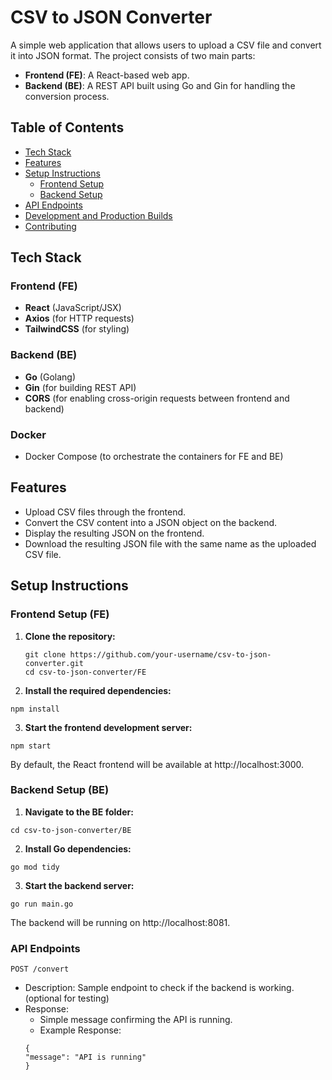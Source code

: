 # CSV to JSON Converter

A simple web application that allows users to upload a CSV file and convert it into JSON format. The project consists of two main parts:
- **Frontend (FE)**: A React-based web app.
- **Backend (BE)**: A REST API built using Go and Gin for handling the conversion process.

## Table of Contents

- [Tech Stack](#tech-stack)
- [Features](#features)
- [Setup Instructions](#setup-instructions)
  - [Frontend Setup](#frontend-setup)
  - [Backend Setup](#backend-setup)
- [API Endpoints](#api-endpoints)
- [Development and Production Builds](#development-and-production-builds)
- [Contributing](#contributing)

## Tech Stack

### Frontend (FE)
- **React** (JavaScript/JSX)
- **Axios** (for HTTP requests)
- **TailwindCSS** (for styling)

### Backend (BE)
- **Go** (Golang)
- **Gin** (for building REST API)
- **CORS** (for enabling cross-origin requests between frontend and backend)

### Docker
- Docker Compose (to orchestrate the containers for FE and BE)

## Features
- Upload CSV files through the frontend.
- Convert the CSV content into a JSON object on the backend.
- Display the resulting JSON on the frontend.
- Download the resulting JSON file with the same name as the uploaded CSV file.

## Setup Instructions

### Frontend Setup (FE)

1. **Clone the repository:**

   ```
   git clone https://github.com/your-username/csv-to-json-converter.git
   cd csv-to-json-converter/FE
   
2. **Install the required dependencies:**
  ```
  npm install
 ```
3. **Start the frontend development server:**
 ```
npm start
```
By default, the React frontend will be available at http://localhost:3000.

### Backend Setup (BE)

1. **Navigate to the BE folder:**

  ```
  cd csv-to-json-converter/BE
  ```

2. **Install Go dependencies:**
  ```
  go mod tidy
  ```

3. **Start the backend server:**
  ```
  go run main.go
  ```
The backend will be running on http://localhost:8081.

### API Endpoints
`POST /convert`

- Description: Sample endpoint to check if the backend is working. (optional for testing)
- Response:
  - Simple message confirming the API is running.
  - Example Response:
  ```
  {
  "message": "API is running"
  }
  ```
  
  


